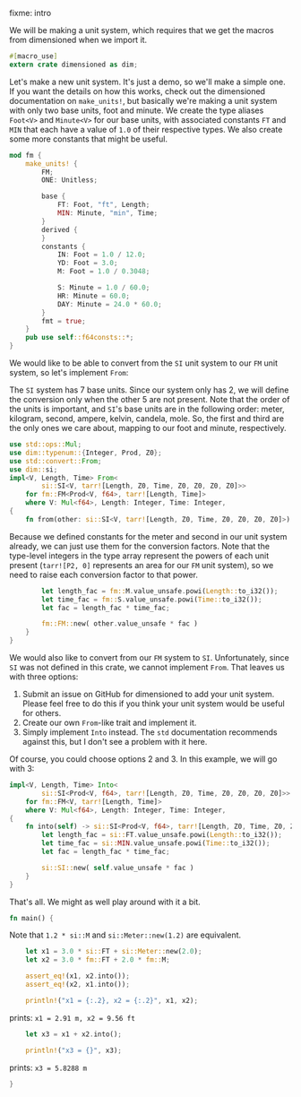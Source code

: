 fixme: intro

We will be making a unit system, which requires that we get the macros from dimensioned when we
import it.

```rust
#[macro_use]
extern crate dimensioned as dim;
```

Let's make a new unit system. It's just a demo, so we'll make a simple one. If you want the
details on how this works, check out the dimensioned documentation on `make_units!`, but
basically we're making a unit system with only two base units, foot and minute. We create the
type aliases `Foot<V>` and `Minute<V>` for our base units, with associated constants `FT` and
`MIN` that each have a value of `1.0` of their respective types. We also create some more
constants that might be useful.

```rust
mod fm {
    make_units! {
        FM;
        ONE: Unitless;

        base {
            FT: Foot, "ft", Length;
            MIN: Minute, "min", Time;
        }
        derived {
        }
        constants {
            IN: Foot = 1.0 / 12.0;
            YD: Foot = 3.0;
            M: Foot = 1.0 / 0.3048;

            S: Minute = 1.0 / 60.0;
            HR: Minute = 60.0;
            DAY: Minute = 24.0 * 60.0;
        }
        fmt = true;
    }
    pub use self::f64consts::*;
}
```

We would like to be able to convert from the `SI` unit system to our `FM` unit system, so let's
implement `From`:

The `SI` system has 7 base units. Since our system only has 2, we will define the conversion
only when the other 5 are not present. Note that the order of the units is important, and
`SI`'s base units are in the following order: meter, kilogram, second, ampere, kelvin, candela,
mole. So, the first and third are the only ones we care about, mapping to our foot and minute,
respectively.

```rust
use std::ops::Mul;
use dim::typenum::{Integer, Prod, Z0};
use std::convert::From;
use dim::si;
impl<V, Length, Time> From<
        si::SI<V, tarr![Length, Z0, Time, Z0, Z0, Z0, Z0]>>
    for fm::FM<Prod<V, f64>, tarr![Length, Time]>
    where V: Mul<f64>, Length: Integer, Time: Integer,
{
    fn from(other: si::SI<V, tarr![Length, Z0, Time, Z0, Z0, Z0, Z0]>) -> Self {
```

Because we defined constants for the meter and second in our unit system already, we
can just use them for the conversion factors. Note that the type-level integers in the
type array represent the powers of each unit present (`tarr![P2, 0]` represents an area
for our `FM` unit system), so we need to raise each conversion factor to that power.

```rust
        let length_fac = fm::M.value_unsafe.powi(Length::to_i32());
        let time_fac = fm::S.value_unsafe.powi(Time::to_i32());
        let fac = length_fac * time_fac;

        fm::FM::new( other.value_unsafe * fac )
    }
}
```

We would also like to convert from our `FM` system to `SI`. Unfortunately, since `SI` was not
defined in this crate, we cannot implement `From`. That leaves us with three options:

1. Submit an issue on GitHub for dimensioned to add your unit system. Please feel free to do
   this if you think your unit system would be useful for others.
2. Create our own `From`-like trait and implement it.
3. Simply implement `Into` instead. The `std` documentation recommends against this, but I
   don't see a problem with it here.

Of course, you could choose options 2 and 3. In this example, we will go with 3:

```rust
impl<V, Length, Time> Into<
        si::SI<Prod<V, f64>, tarr![Length, Z0, Time, Z0, Z0, Z0, Z0]>>
    for fm::FM<V, tarr![Length, Time]>
    where V: Mul<f64>, Length: Integer, Time: Integer,
{
    fn into(self) -> si::SI<Prod<V, f64>, tarr![Length, Z0, Time, Z0, Z0, Z0, Z0]> {
        let length_fac = si::FT.value_unsafe.powi(Length::to_i32());
        let time_fac = si::MIN.value_unsafe.powi(Time::to_i32());
        let fac = length_fac * time_fac;

        si::SI::new( self.value_unsafe * fac )
    }
}
```

That's all. We might as well play around with it a bit.

```rust
fn main() {
```

Note that `1.2 * si::M` and `si::Meter::new(1.2)` are equivalent.

```rust
    let x1 = 3.0 * si::FT + si::Meter::new(2.0);
    let x2 = 3.0 * fm::FT + 2.0 * fm::M;

    assert_eq!(x1, x2.into());
    assert_eq!(x2, x1.into());

    println!("x1 = {:.2}, x2 = {:.2}", x1, x2);
```
prints: `x1 = 2.91 m, x2 = 9.56 ft`

```rust
    let x3 = x1 + x2.into();

    println!("x3 = {}", x3);
```
prints: `x3 = 5.8288 m`
```rust
}
```
